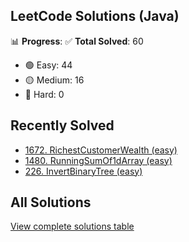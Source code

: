 ## LeetCode Solutions (Java)

📊 **Progress**:
✅ **Total Solved**: 60
- 🟢 Easy: 44
- 🟡 Medium: 16
- 🔴 Hard: 0

## Recently Solved
- [1672. RichestCustomerWealth (easy)](src/easy/_1672_RichestCustomerWealth.java)
- [1480. RunningSumOf1dArray (easy)](src/easy/_1480_RunningSumOf1dArray.java)
- [226. InvertBinaryTree (easy)](src/easy/_226_InvertBinaryTree.java)

## All Solutions
[View complete solutions table](solutions.md)
